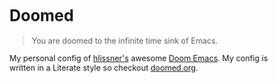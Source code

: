 # Doomed
> You are doomed to the infinite time sink of Emacs.

My personal config of [hlissner's](https://github.com/hlissner) awesome [Doom Emacs](https://github.com/hlissner/doom-emacs). My config is written in a Literate style so checkout [doomed.org](https://github.com/starr-dusT/doomed/blob/master/doomed.org).
